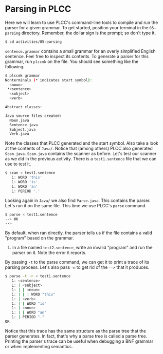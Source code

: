 # Parsing in PLCC

Here we will learn to use PLCC's command-line tools to compile and run the
parser for a given grammar.  To get started, position your terminal in the
`05-parsing` directory.  Remember, the dollar sign is the prompt; so don't type
it.

```bash
$ cd activities/05-parsing
```

`sentence.grammar` contains a small grammar for an overly simplified English
sentence.  Feel free to inspect its contents.  To generate a parser for this
grammar, run `plccmk` on the file.  You should see something like the following.

```bash
$ plccmk grammar
Nonterminals (* indicates start symbol):
  <noun>
 *<sentence>
  <subject>
  <verb>

Abstract classes:

Java source files created:
  Noun.java
  Sentence.java
  Subject.java
  Verb.java
```

Note the classes that PLCC generated and the start symbol.  Also take a look at
the contents of `Java/`.  Notice that (among others) PLCC also generated
`Scan.java`.  `Scan.java` contains the scanner as before.  Let's test our
scanner as we did in the previous activity.  There is a `test1.sentence` file
that we can use to test it.

```bash
$ scan < test1.sentence
   1: WORD 'this'
   1: WORD 'is'
   1: WORD 'an'
   1: PERIOD '.'
```

Looking again in `Java/` we also find `Parse.java`.  This contains the parser.
Let's run it on the same file.  This time we use PLCC's `parse` command.

```bash
$ parse < test1.sentence
--> OK
-->
```

By default, when ran directly, the parser tells us if the file contains a valid
"program" based on the grammar.

1. In a file named `test2.sentence`, write an invalid "program" and run
   the parser on it.  Note the error it reports.

By passing `-t` to the parse command, we can get it to print a trace of its
parsing process.  Let's also pass `-n` to get rid of the `-->` that it produces.

```bash
$ parse -t -n < test1.sentence
   1: <sentence>
   1: | <subject>
   1: | | <noun>
   1: | | | WORD "this"
   1: | <verb>
   1: | | WORD "is"
   1: | <noun>
   1: | | WORD "an"
   1: | PERIOD "."
OK
```

Notice that this trace has the same structure as the parse tree that the parser
generates.  In fact, that's why a parse tree is called a parse tree.  Printing
the parser's trace can be useful when debugging a BNF grammar or when
implementing semantics.

